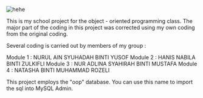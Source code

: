 ![hehe](https://user-images.githubusercontent.com/107118926/221419729-4bfc1b38-fd53-4b3b-8e2d-67aed3d7189b.png)

This is my school project for the object - oriented programming class. The major part of the coding in this project was corrected using my own coding from the original coding.

Several coding is carried out by members of my group :

Module 1 : NURUL AIN SYUHADAH BINTI YUSOF
Module 2 : HANIS NABILA BINTI ZULKIFLI
Module 3 : NUR ADLINA SYAHIRAH BINTI MUSTAFA
Module 4 : NATASHA BINTI MUHAMMAD ROZELI


This project employs the "oop" database. You can use this name to import the sql into MySQL Admin.

